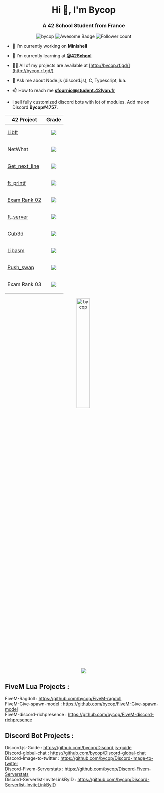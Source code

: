 <h1 align="center">Hi 👋, I'm Bycop</h1>
<h3 align="center">A 42 School Student from France</h3>

<p align="center"> 
 <img src="https://komarev.com/ghpvc/?username=bycop&label=Profile%20views&color=0e75b6&style=flat" alt="bycop" />
 <img src="https://cdn.rawgit.com/sindresorhus/awesome/d7305f38d29fed78fa85652e3a63e154dd8e8829/media/badge.svg" alt="Awesome Badge"/>
 <img src="https://img.shields.io/github/followers/bycop.svg?style=social&label=Follow&maxAge=2592000" alt="Follower count"/>
 </p>

<p align="left">  </p>

- 🔭 I’m currently working on **Minishell**

- 🌱 I’m currently learning at [**@42School**](https://github.com/42School)

- 👨‍💻 All of my projects are available at [http://bycop.rf.gd/](http://bycop.rf.gd/)

- 💬 Ask me about Node.js (discord.js), C, Typescript, lua.

- 📫 How to reach me **sfournio@student.42lyon.fr**

-  I sell fully customized discord bots with lot of modules. Add me on Discord **Bycop#4757**.

| 42 Project        | Grade      |
| -----|-----|
| <a href="https://github.com/bycop/42-libft"> Libft </a> | <p align="center"><img align="center" src="https://bit.ly/3qjjIHS"/> |
| NetWhat | <p align="center"><img align="center" src="https://bit.ly/3aTJoVa"> |
| <a href="https://github.com/bycop/42-get_next_line"> Get_next_line </a> | <p align="center"><img align="center" src="https://bit.ly/3d8iNXk"/> |
| <a href="https://github.com/bycop/42-ft_printf"> ft_printf </a> | <p align="center"><img align="center" src="https://bit.ly/3qhjm4u"/> |
| <a href="https://github.com/bycop/42-exam-rank-02"> Exam Rank 02 </a> | <p align="center"><img align="center" src="https://bit.ly/3p9mVsg"/> </p>|
| <a href="https://github.com/bycop/42-ft_server"> ft_server </a> | <p align="center"><img align="center" src="https://bit.ly/3p8mGha"/> |
| <a href="https://github.com/bycop/42-cub3d"> Cub3d </a> | <p align="center"><img align="center" src="https://bit.ly/3sHonV5"/> |
| <a href="https://github.com/bycop/42-libasm"> Libasm </a> | <p align="center"><img align="center" src="https://bit.ly/3thiXjB"/> |
| <a href="https://github.com/bycop/42-push_swap"> Push_swap </a> | <p align="center"><img align="center" src="https://bit.ly/3gp09fr"/> |
| Exam Rank 03 | <p align="center"><img align="center" src="https://bit.ly/3sYvIiE"/> |


<p align="center"><img align="center" src="https://github-readme-stats.vercel.app/api/top-langs?username=bycop&show_icons=true&locale=en&layout=compact" alt="bycop" height="30%" width="29%"/>&nbsp;</p>
<p align="center"><img align="center" src="https://bit.ly/3q9ItFv"/>

## FiveM Lua Projects : 
FiveM-Ragdoll : https://github.com/bycop/FiveM-ragdoll <br>
FiveM-Give-spawn-model : https://github.com/bycop/FiveM-Give-spawn-model <br>
FiveM-discord-richpresence : https://github.com/bycop/FiveM-discord-richpresence <br>

## Discord Bot Projects : 
Discord.js-Guide : https://github.com/bycop/Discord.js-guide <br>
Discord-global-chat : https://github.com/bycop/Discord-global-chat <br>
Discord-Image-to-twitter : https://github.com/bycop/Discord-Image-to-twitter <br>
Discord-Fivem-Serverstats : https://github.com/bycop/Discord-Fivem-Serverstats <br>
Discord-Serverlist-InviteLinkByID : https://github.com/bycop/Discord-Serverlist-InviteLinkByID

